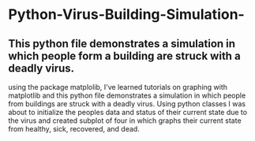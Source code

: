 # Python-Virus-Building-Simulation-
## This  python file demonstrates a simulation in which people form a building are struck with a deadly virus. 

using the package matplolib, I've learned tutorials on graphing with matplotlib and this python file demonstrates a simulation in which people from  buildings are struck with a deadly virus. Using python classes I was about to initialize the peoples data and status of their current state due to the virus and created subplot of four in which graphs their current state from healthy, sick, recovered, and dead.
